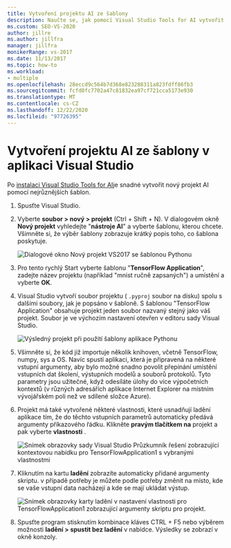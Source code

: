 ```yaml
---
title: Vytvoření projektu AI ze šablony
description: Naučte se, jak pomocí Visual Studio Tools for AI vytvořit projekt AI z nejrůznějších šablon.
ms.custom: SEO-VS-2020
author: jillre
ms.author: jillfra
manager: jillfra
monikerRange: vs-2017
ms.date: 11/13/2017
ms.topic: how-to
ms.workload:
- multiple
ms.openlocfilehash: 28eccd9c564b7d368e823288311a823fdff86fb3
ms.sourcegitcommit: fcfd0fc7702a47c81832ea97cf721cca5173e930
ms.translationtype: MT
ms.contentlocale: cs-CZ
ms.lasthandoff: 12/22/2020
ms.locfileid: "97726395"
---
```

# <a name="create-an-ai-project-from-a-template-in-visual-studio"></a>Vytvoření projektu AI ze šablony v aplikaci Visual Studio

Po [instalaci Visual Studio Tools for AI](installation.md)je snadné vytvořit nový projekt AI pomocí nejrůznějších šablon.

1. Spusťte Visual Studio.

2. Vyberte **soubor > nový > projekt** (Ctrl + Shift + N). V dialogovém okně **Nový projekt** vyhledejte "**nástroje AI**" a vyberte šablonu, kterou chcete. Všimněte si, že výběr šablony zobrazuje krátký popis toho, co šablona poskytuje.

    ![Dialogové okno Nový projekt VS2017 se šablonou Pythonu](media/create-project/new-ai-project.png)

3. Pro tento rychlý Start vyberte šablonu "**TensorFlow Application**", zadejte název projektu (například "mnist ručně zapsaných") a umístění a vyberte **OK**.

4. Visual Studio vytvoří soubor projektu ( `.pyproj` soubor na disku) spolu s dalšími soubory, jak je popsáno v šabloně. S šablonou "TensorFlow Application" obsahuje projekt jeden soubor nazvaný stejný jako váš projekt. Soubor je ve výchozím nastavení otevřen v editoru sady Visual Studio.

    ![Výsledný projekt při použití šablony aplikace Pythonu](media/create-project/new-tensorflowapp.png)

5. Všimněte si, že kód již importuje několik knihoven, včetně TensorFlow, numpy, sys a OS. Navíc spustí aplikaci, která je připravená na některé vstupní argumenty, aby bylo možné snadno povolit přepínání umístění vstupních dat školení, výstupních modelů a souborů protokolů. Tyto parametry jsou užitečné, když odesíláte úlohy do více výpočetních kontextů (v různých adresářích aplikace Internet Explorer na místním vývojářském poli než ve sdílené složce Azure).

6. Projekt má také vytvořené některé vlastnosti, které usnadňují ladění aplikace tím, že do těchto vstupních parametrů automaticky předává argumenty příkazového řádku. Klikněte **pravým tlačítkem na** projekt a pak vyberte **vlastnosti** .

    ![Snímek obrazovky sady Visual Studio Průzkumník řešení zobrazující kontextovou nabídku pro TensorFlowApplication1 s vybranými vlastnostmi](media/create-project/project-properties.png)

7. Kliknutím na kartu **ladění** zobrazíte automaticky přidané argumenty skriptu. v případě potřeby je můžete podle potřeby změnit na místo, kde se vaše vstupní data nacházejí a kde se mají ukládat výstup.

    ![Snímek obrazovky karty ladění v nastavení vlastnosti pro TensorFlowApplication1 zobrazující argumenty skriptu pro projekt.](media/create-project//project-properties_1.png)

8. Spusťte program stisknutím kombinace kláves CTRL + F5 nebo výběrem možnosti **ladění > spustit bez ladění** v nabídce. Výsledky se zobrazí v okně konzoly.
